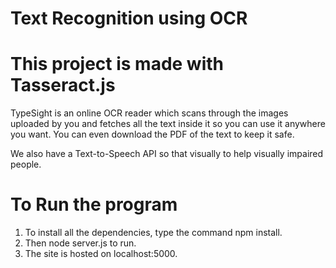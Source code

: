 # Text Recognition using OCR

# This project is made with Tasseract.js

TypeSight is an online OCR reader which scans through the images uploaded by you and fetches all the text inside it so you can use it anywhere you want. You can even download the PDF of the text to keep it safe.

We also have a Text-to-Speech API so that visually to help visually impaired people.

# To Run the program

1. To install all the dependencies, type the command npm install.
2. Then node server.js to run.
3. The site is hosted on localhost:5000.




